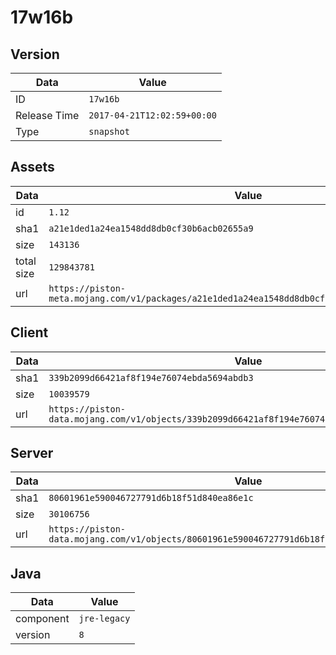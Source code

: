 # 17w16b

## Version

|**Data**        | **Value**                 |
|----------------|-------------------------|
| ID   | ```17w16b```   |
| Release Time   | ```2017-04-21T12:02:59+00:00```   |
| Type   | ```snapshot```   |

## Assets

|**Data**        | **Value**                 |
|----------------|-------------------------|
| id   | ```1.12```   |
| sha1   | ```a21e1ded1a24ea1548dd8db0cf30b6acb02655a9```   |
| size   | ```143136```   |
| total size  | ```129843781```  |
| url       | ```https://piston-meta.mojang.com/v1/packages/a21e1ded1a24ea1548dd8db0cf30b6acb02655a9/1.12.json``` |

## Client

|**Data**        | **Value**                 |
|----------------|-------------------------|
| sha1   | ```339b2099d66421af8f194e76074ebda5694abdb3```   |
| size   | ```10039579```   |
| url       | ```https://piston-data.mojang.com/v1/objects/339b2099d66421af8f194e76074ebda5694abdb3/client.jar``` |

## Server

|**Data**        | **Value**                 |
|----------------|-------------------------|
| sha1   | ```80601961e590046727791d6b18f51d840ea86e1c```   |
| size   | ```30106756```   |
| url       | ```https://piston-data.mojang.com/v1/objects/80601961e590046727791d6b18f51d840ea86e1c/server.jar``` |

## Java

|**Data**        | **Value**                 |
|----------------|-------------------------|
| component   | ```jre-legacy```   |
| version   | ```8```   |